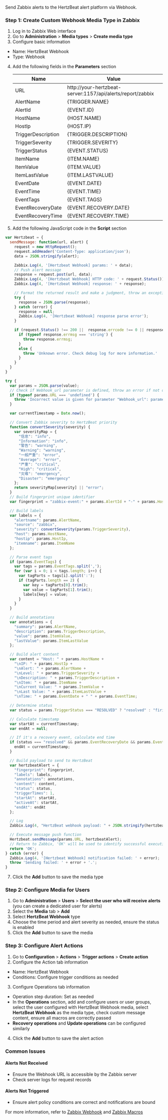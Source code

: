 Send Zabbix alerts to the HertzBeat alert platform via Webhook.

### Step 1: Create Custom Webhook Media Type in Zabbix
1. Log in to Zabbix Web interface
2. Go to **Administration** > **Media types** > **Create media type**
3. Configure basic information
  - Name: HertzBeat Webhook
  - Type: Webhook
4. Add the following fields in the **Parameters** section

   | Name | Value |
      |-----|-----|
   | URL | http://your-hertzbeat-server:1157/api/alerts/report/zabbix |
   | AlertName | {TRIGGER.NAME} |
   | AlertId | {EVENT.ID} |
   | HostName | {HOST.NAME} |
   | HostIp | {HOST.IP} |
   | TriggerDescription | {TRIGGER.DESCRIPTION} |
   | TriggerSeverity | {TRIGGER.SEVERITY} |
   | TriggerStatus | {EVENT.STATUS} |
   | ItemName | {ITEM.NAME} |
   | ItemValue | {ITEM.VALUE} |
   | ItemLastValue | {ITEM.LASTVALUE} |
   | EventDate | {EVENT.DATE} |
   | EventTime | {EVENT.TIME} |
   | EventTags | {EVENT.TAGS} |
   | EventRecoveryDate | {EVENT.RECOVERY.DATE} |
   | EventRecoveryTime | {EVENT.RECOVERY.TIME} |

5. Add the following JavaScript code in the **Script** section
```javascript
var Hertzbeat = {
  sendMessage: function(url, alert) {
    request = new HttpRequest();
    request.addHeader('Content-Type: application/json');
    data = JSON.stringify(alert);

    Zabbix.Log(4, '[Hertzbeat Webhook] params: ' + data);
    // Push alert message
    response = request.post(url, data);
    Zabbix.Log(4, '[Hertzbeat Webhook] HTTP code: ' + request.Status());
    Zabbix.Log(4, '[Hertzbeat Webhook] response: ' + response);

    // Format the returned result and make a judgment, throw an exception if there is an exception.
    try {
      response = JSON.parse(response);
    } catch (error) {
      response = null;
      Zabbix.Log(4, '[Hertzbeat Webhook] response parse error');
    }

    if (request.Status() !== 200 ||  response.errcode !== 0 || response.errmsg !== 'ok') {
      if (typeof response.errmsg === 'string') {
        throw response.errmsg;
      }
      else {
        throw 'Unknown error. Check debug log for more information.'
      }
    }
  }
}

try {
  var params = JSON.parse(value);
  // Check if Webhook_url parameter is defined, throw an error if not defined.
  if (typeof params.URL === 'undefined') {
    throw 'Incorrect value is given for parameter "Webhook_url": parameter is missing';
  }

  var currentTimestamp = Date.now();

  // Convert Zabbix severity to HertzBeat priority
  function convertSeverity(severity) {
    var severityMap = {
      "信息": "info",
      "Information": "info",
      "警告": "warning",
      "Warning": "warning",
      "一般严重": "error",
      "Average": "error",
      "严重": "critical",
      "High": "critical",
      "灾难": "emergency",
      "Disaster": "emergency"
    };
    return severityMap[severity] || "error";
  }
  // Build fingerprint unique identifier
  var fingerprint = "zabbix-event:" + params.AlertId + "-" + params.HostName;

  // Build labels
  var labels = {
    "alertname": params.AlertName,
    "source": "zabbix",
    "severity": convertSeverity(params.TriggerSeverity),
    "host": params.HostName,
    "hostip": params.HostIp,
    "itemname": params.ItemName
  };

  // Parse event tags
  if (params.EventTags) {
    var tags = params.EventTags.split(',');
    for (var i = 0; i < tags.length; i++) {
      var tagParts = tags[i].split(':');
      if (tagParts.length == 2) {
        var key = tagParts[0].trim();
        var value = tagParts[1].trim();
        labels[key] = value;
      }
    }
  }

  // Build annotations
  var annotations = {
    "summary": params.AlertName,
    "description": params.TriggerDescription,
    "value": params.ItemValue,
    "lastValue": params.ItemLastValue
  };

  // Build alert content
  var content = "Host: " + params.HostName +
    "\nIP: " + params.HostIp +
    "\nAlert: " + params.AlertName +
    "\nLevel: " + params.TriggerSeverity +
    "\nDescription: " + params.TriggerDescription +
    "\nItem: " + params.ItemName +
    "\nCurrent Value: " + params.ItemValue +
    "\nLast Value: " + params.ItemLastValue +
    "\nTime: " + params.EventDate + " " + params.EventTime;

  // Determine status
  var status = params.TriggerStatus === "RESOLVED" ? "resolved" : "firing";

  // Calculate timestamp
  var startAt = currentTimestamp;
  var endAt = null;

  // If it's a recovery event, calculate end time
  if (status === "resolved" && params.EventRecoveryDate && params.EventRecoveryTime) {
    endAt = currentTimestamp;
  }

  // Build payload to send to HertzBeat
  var hertzbeatAlert = {
    "fingerprint": fingerprint,
    "labels": labels,
    "annotations": annotations,
    "content": content,
    "status": status,
    "triggerTimes": 1,
    "startAt": startAt,
    "activeAt": startAt,
    "endAt": endAt
  };

  // Log
  Zabbix.Log(4, "HertzBeat webhook payload: " + JSON.stringify(hertzbeatAlert));

  // Execute message push function
  Hertzbeat.sendMessage(params.URL, hertzbeatAlert);
  // Return to Zabbix, 'OK' will be used to identify successful execution in Zabbix actions.
  return 'OK';
} catch (error) {
  Zabbix.Log(4, '[Hertzbeat Webhook] notification failed: ' + error);
  throw 'Sending failed: ' + error + '.';
}
```
7. Click the **Add** button to save the media type

### Step 2: Configure Media for Users
1. Go to **Administration** > **Users** > **Select the user who will receive alerts** (you can create a dedicated user for alerts)
2. Select the **Media** tab > **Add**
3. Select **HertzBeat Webhook** type
4. Choose the time period and alert severity as needed, ensure the status is enabled
5. Click the **Add** button to save the media

### Step 3: Configure Alert Actions
1. Go to **Configuration** > **Actions** > **Trigger actions** > **Create action**
2. Configure the Action tab information
  - Name: HertzBeat Webhook
  - Conditions: Configure trigger conditions as needed
3. Configure Operations tab information
  - Operation step duration: Set as needed
  - In the **Operations** section, add and configure users or user groups, select the user configured with HertzBeat Webhook media, select **HertzBeat Webhook** as the media type, check custom message content, ensure all macros are correctly passed
  - **Recovery operations** and **Update operations** can be configured similarly
4. Click the **Add** button to save the alert action


### Common Issues

#### Alerts Not Received
- Ensure the Webhook URL is accessible by the Zabbix server
- Check server logs for request records

#### Alerts Not Triggered
- Ensure alert policy conditions are correct and notifications are bound

For more information, refer to [Zabbix Webhook](https://www.zabbix.com/documentation/current/manual/config/notifications/webhook) and [Zabbix Macros](https://www.zabbix.com/documentation/current/en/manual/appendix/macros)
```
